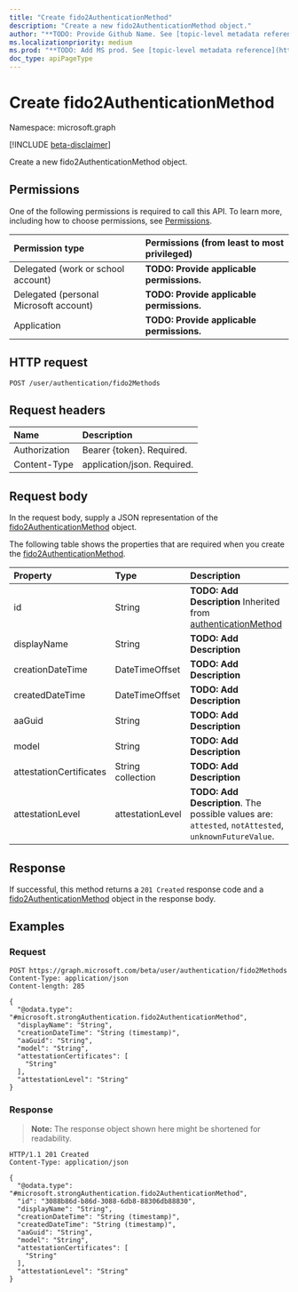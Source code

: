 ```yaml
---
title: "Create fido2AuthenticationMethod"
description: "Create a new fido2AuthenticationMethod object."
author: "**TODO: Provide Github Name. See [topic-level metadata reference](https://msgo.azurewebsites.net/add/document/guidelines/metadata.html#topic-level-metadata)**"
ms.localizationpriority: medium
ms.prod: "**TODO: Add MS prod. See [topic-level metadata reference](https://msgo.azurewebsites.net/add/document/guidelines/metadata.html#topic-level-metadata)**"
doc_type: apiPageType
---
```


# Create fido2AuthenticationMethod
Namespace: microsoft.graph

[!INCLUDE [beta-disclaimer](../../includes/beta-disclaimer.md)]

Create a new fido2AuthenticationMethod object.

## Permissions
One of the following permissions is required to call this API. To learn more, including how to choose permissions, see [Permissions](/graph/permissions-reference).

|Permission type|Permissions (from least to most privileged)|
|:---|:---|
|Delegated (work or school account)|**TODO: Provide applicable permissions.**|
|Delegated (personal Microsoft account)|**TODO: Provide applicable permissions.**|
|Application|**TODO: Provide applicable permissions.**|

## HTTP request

<!-- {
  "blockType": "ignored"
}
-->
``` http
POST /user/authentication/fido2Methods
```

## Request headers
|Name|Description|
|:---|:---|
|Authorization|Bearer {token}. Required.|
|Content-Type|application/json. Required.|

## Request body
In the request body, supply a JSON representation of the [fido2AuthenticationMethod](../resources/fido2authenticationmethod.md) object.

The following table shows the properties that are required when you create the [fido2AuthenticationMethod](../resources/fido2authenticationmethod.md).

|Property|Type|Description|
|:---|:---|:---|
|id|String|**TODO: Add Description** Inherited from [authenticationMethod](../resources/authenticationmethod.md)|
|displayName|String|**TODO: Add Description**|
|creationDateTime|DateTimeOffset|**TODO: Add Description**|
|createdDateTime|DateTimeOffset|**TODO: Add Description**|
|aaGuid|String|**TODO: Add Description**|
|model|String|**TODO: Add Description**|
|attestationCertificates|String collection|**TODO: Add Description**|
|attestationLevel|attestationLevel|**TODO: Add Description**. The possible values are: `attested`, `notAttested`, `unknownFutureValue`.|



## Response

If successful, this method returns a `201 Created` response code and a [fido2AuthenticationMethod](../resources/fido2authenticationmethod.md) object in the response body.

## Examples

### Request
<!-- {
  "blockType": "request",
  "name": "create_fido2authenticationmethod_from_"
}
-->
``` http
POST https://graph.microsoft.com/beta/user/authentication/fido2Methods
Content-Type: application/json
Content-length: 285

{
  "@odata.type": "#microsoft.strongAuthentication.fido2AuthenticationMethod",
  "displayName": "String",
  "creationDateTime": "String (timestamp)",
  "aaGuid": "String",
  "model": "String",
  "attestationCertificates": [
    "String"
  ],
  "attestationLevel": "String"
}
```


### Response
>**Note:** The response object shown here might be shortened for readability.
<!-- {
  "blockType": "response",
  "truncated": true,
  "@odata.type": "microsoft.strongAuthentication.fido2AuthenticationMethod"
}
-->
``` http
HTTP/1.1 201 Created
Content-Type: application/json

{
  "@odata.type": "#microsoft.strongAuthentication.fido2AuthenticationMethod",
  "id": "3088b86d-b86d-3088-6db8-88306db88830",
  "displayName": "String",
  "creationDateTime": "String (timestamp)",
  "createdDateTime": "String (timestamp)",
  "aaGuid": "String",
  "model": "String",
  "attestationCertificates": [
    "String"
  ],
  "attestationLevel": "String"
}
```

